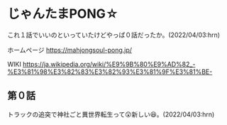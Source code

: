 # じゃんたまPONG☆

これ１話でいいのといっていたけどやっぱ０話だったか。(2022/04/03:hrn)

ホームページ https://mahjongsoul-pong.jp/

WIKI https://ja.wikipedia.org/wiki/%E9%9B%80%E9%AD%82_-%E3%81%98%E3%82%83%E3%82%93%E3%81%9F%E3%81%BE-

## 第０話

トラックの追突で神社ごと異世界転生って:astonished:新しい:laughing:。(2022/04/03:hrn)
